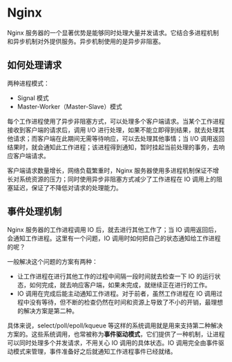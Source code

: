# Nginx

Nginx 服务器的一个显著优势是能够同时处理大量并发请求。它结合多进程机制和异步机制对外提供服务。异步机制使用的是异步非阻塞。

## 如何处理请求

两种进程模式：

- Signal 模式
- Master-Worker（Master-Slave）模式

每个工作进程使用了异步非阻塞方式，可以处理多个客户端请求。当某个工作进程接收到客户端的请求后，调用 I/O 进行处理，如果不能立即得到结果，就去处理其他请求；而客户端在此期间无需等待响应，可以去处理其他事情；当 I/O 调用返回结果时，就会通知此工作进程；该进程得到通知，暂时挂起当前处理的事务，去响应客户端请求。

客户端请求数量增长，网络负载繁重时，Nginx 服务器使用多进程机制保证不增长对系统资源的压力；同时使用异步非阻塞方式减少了工作进程在 IO 调用上的阻塞延迟，保证了不降低对请求的处理能力。

## 事件处理机制

Nginx 服务器的工作进程调用 IO 后，就去进行其他工作了；当 IO 调用返回后，会通知工作进程。这里有一个问题，IO 调用时如何把自己的状态通知给工作进程的呢？

一般解决这个问题的方案有两种：

- 让工作进程在进行其他工作的过程中间隔一段时间就去检查一下 IO 的运行状态，如何完成，就去响应客户端，如果未完成，就继续正在进行的工作。
- IO 调用在完成后能主动通知工作进程。对于前者，虽然工作进程在 IO 调用过程中没有等待，但不断的检查仍然在时间和资源上导致了不小的开销，最理想的解决方案是第二种。

具体来说，select/poll/epoll/kqueue 等这样的系统调用就是用来支持第二种解决方案的。这些系统调用，也常被称为**事件驱动模式**，它们提供了一种机制，让进程可以同时处理多个并发请求，不用关心 IO 调用的具体状态。IO 调用完全由事件驱动模式来管理，事件准备好之后就通知工作进程事件已经就绪。




